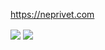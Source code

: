 https://neprivet.com

<img align="center" src="https://github-readme-stats.vercel.app/api?username=skywatcher2019&count_private=true&theme=tokyonight&show_icons=true" />
<img align="center" src="https://github-readme-stats.vercel.app/api/top-langs?username=skywatcher2019&count_private=true&theme=tokyonight&layout=compact" />

